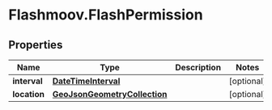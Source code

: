 # Flashmoov.FlashPermission

## Properties
Name | Type | Description | Notes
------------ | ------------- | ------------- | -------------
**interval** | [**DateTimeInterval**](DateTimeInterval.md) |  | [optional] 
**location** | [**GeoJsonGeometryCollection**](GeoJsonGeometryCollection.md) |  | [optional] 


